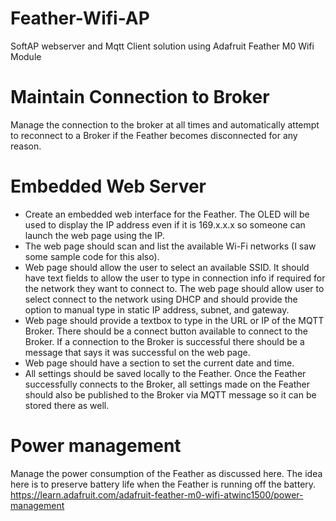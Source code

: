 # Feather-Wifi-AP
SoftAP webserver and Mqtt Client solution using Adafruit Feather M0 Wifi Module 

# Maintain Connection to Broker
Manage the connection to the broker at all times and automatically attempt to reconnect to a Broker if the
Feather becomes disconnected for any reason.

# Embedded Web Server
- Create an embedded web interface for the Feather. 
    The OLED will be used to display the IP address even
    if it is 169.x.x.x so someone can launch the web page using the IP.
- The web page should scan and list the available Wi-Fi networks (I saw some sample code for this also).
- Web page should allow the user to select an available SSID. It should have text fields to allow the user to
type in connection info if required for the network they want to connect to. The web page should allow
user to select connect to the network using DHCP and should provide the option to manual type in static
IP address, subnet, and gateway.
- Web page should provide a textbox to type in the URL or IP of the MQTT Broker. There should be a
connect button available to connect to the Broker. If a connection to the Broker is successful there
should be a message that says it was successful on the web page.
- Web page should have a section to set the current date and time.
- All settings should be saved locally to the Feather. Once the Feather successfully connects to the Broker,
all settings made on the Feather should also be published to the Broker via MQTT message so it can be
stored there as well.
# Power management
Manage the power consumption of the Feather as discussed here. The idea here is to preserve battery life when
the Feather is running off the battery.
https://learn.adafruit.com/adafruit-feather-m0-wifi-atwinc1500/power-management
